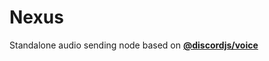 # Nexus
Standalone audio sending node based on **[@discordjs/voice](https://github.com/discordjs/voice)**